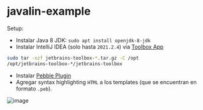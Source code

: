 # javalin-example

Setup:

- Instalar Java 8 JDK: `sudo apt install openjdk-8-jdk`
- Instalar IntelliJ IDEA (solo hasta `2021.2.4`) vía [Toolbox App](https://www.jetbrains.com/toolbox-app/)
```bash
sudo tar -xzf jetbrains-toolbox-*.tar.gz -C /opt
/opt/jetbrains-toolbox-*/jetbrains-toolbox
```
- Instalar [Pebble Plugin](https://github.com/bjansen/pebble-intellij)
- Agregar syntax highlighting `HTML` a los templates (que se encuentran en formato `.peb`).

![image](https://user-images.githubusercontent.com/39303639/164774184-352aa3ad-429d-4c86-92ac-aaf64bfbcfd0.png)
